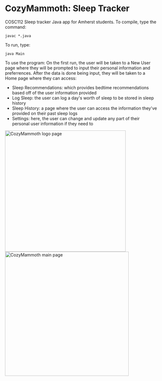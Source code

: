 # CozyMammoth: Sleep Tracker

COSC112 Sleep tracker Java app for Amherst students.
To compile, type the command:
```
javac *.java
```
To run, type:
```
java Main
```
To use the program:
On the first run, the user will be taken to a New User page where they will be prompted to input their personal information and preferrences.
After the data is done being input, they will be taken to a Home page where they can access:
- Sleep Recommendations: which provides bedtime recommendations based off of the user information provided
- Log Sleep: the user can log a day's worth of sleep to be stored in sleep history
- Sleep History: a page where the user can access the information they've provided on their past sleep logs
- Settings: here, the user can change and update any part of their personal user information if they need to
<p float="left">
  <img width="400" alt="CozyMammoth logo page" src="https://github.com/user-attachments/assets/502ccaa5-0f9d-49c5-aca6-3b066e6e2ae5" />
  <img width="410" alt="CozyMammoth main page" src="https://github.com/user-attachments/assets/9426446e-4114-4087-97af-9c8b5838172c" />
</p>
